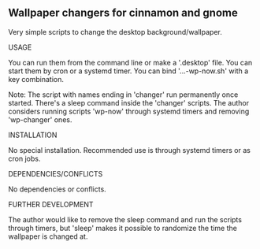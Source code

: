 Wallpaper changers for cinnamon and gnome
-----------------------------------------

Very simple scripts to change the desktop background/wallpaper.


USAGE

You can run them from the command line or make a '.desktop' file.
You can start them by cron or a systemd timer.
You can bind '...-wp-now.sh' with a key combination.

Note: The script with names ending in 'changer' run permanently once started.
There's a sleep command inside the 'changer' scripts.
The author considers running scripts 'wp-now' through systemd timers and removing 'wp-changer' ones.


INSTALLATION

No special installation.
Recommended use is through systemd timers or as cron jobs.


DEPENDENCIES/CONFLICTS

No dependencies or conflicts.


FURTHER DEVELOPMENT

The author would like to remove the sleep command and run the scripts through timers, but 'sleep' makes it possible to randomize the time the wallpaper is changed at.
